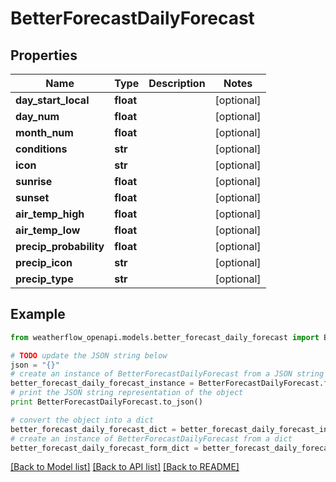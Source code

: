 # BetterForecastDailyForecast


## Properties
Name | Type | Description | Notes
------------ | ------------- | ------------- | -------------
**day_start_local** | **float** |  | [optional] 
**day_num** | **float** |  | [optional] 
**month_num** | **float** |  | [optional] 
**conditions** | **str** |  | [optional] 
**icon** | **str** |  | [optional] 
**sunrise** | **float** |  | [optional] 
**sunset** | **float** |  | [optional] 
**air_temp_high** | **float** |  | [optional] 
**air_temp_low** | **float** |  | [optional] 
**precip_probability** | **float** |  | [optional] 
**precip_icon** | **str** |  | [optional] 
**precip_type** | **str** |  | [optional] 

## Example

```python
from weatherflow_openapi.models.better_forecast_daily_forecast import BetterForecastDailyForecast

# TODO update the JSON string below
json = "{}"
# create an instance of BetterForecastDailyForecast from a JSON string
better_forecast_daily_forecast_instance = BetterForecastDailyForecast.from_json(json)
# print the JSON string representation of the object
print BetterForecastDailyForecast.to_json()

# convert the object into a dict
better_forecast_daily_forecast_dict = better_forecast_daily_forecast_instance.to_dict()
# create an instance of BetterForecastDailyForecast from a dict
better_forecast_daily_forecast_form_dict = better_forecast_daily_forecast.from_dict(better_forecast_daily_forecast_dict)
```
[[Back to Model list]](../README.md#documentation-for-models) [[Back to API list]](../README.md#documentation-for-api-endpoints) [[Back to README]](../README.md)


